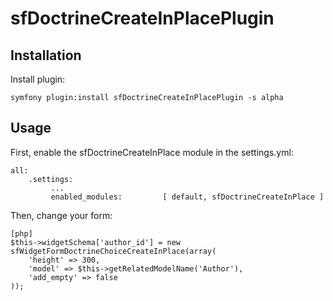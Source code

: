 sfDoctrineCreateInPlacePlugin
=============================

## Installation ##

Install plugin:

    symfony plugin:install sfDoctrineCreateInPlacePlugin -s alpha


## Usage ##

First, enable the sfDoctrineCreateInPlace module in the settings.yml:
    
    all:
        .settings:
             ...
             enabled_modules:         [ default, sfDoctrineCreateInPlace ]


Then, change your form:

    [php]
    $this->widgetSchema['author_id'] = new sfWidgetFormDoctrineChoiceCreateInPlace(array(
        'height' => 300,
        'model' => $this->getRelatedModelName('Author'), 
        'add_empty' => false
    ));

